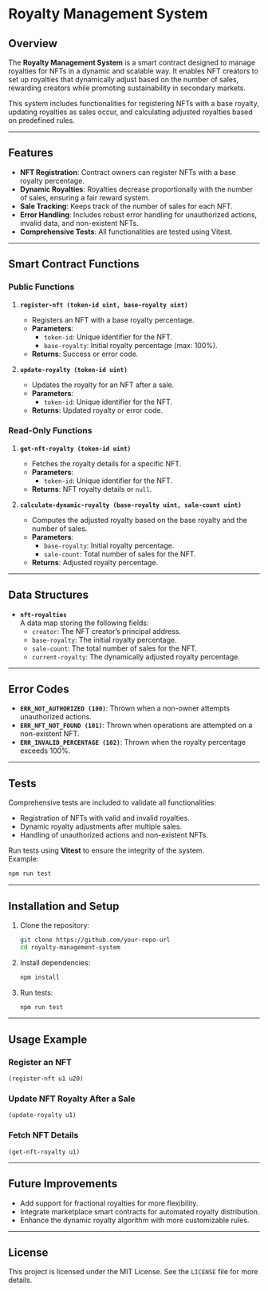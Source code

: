 # Royalty Management System

## Overview
The **Royalty Management System** is a smart contract designed to manage royalties for NFTs in a dynamic and scalable way. It enables NFT creators to set up royalties that dynamically adjust based on the number of sales, rewarding creators while promoting sustainability in secondary markets.

This system includes functionalities for registering NFTs with a base royalty, updating royalties as sales occur, and calculating adjusted royalties based on predefined rules.

---

## Features
- **NFT Registration**: Contract owners can register NFTs with a base royalty percentage.
- **Dynamic Royalties**: Royalties decrease proportionally with the number of sales, ensuring a fair reward system.
- **Sale Tracking**: Keeps track of the number of sales for each NFT.
- **Error Handling**: Includes robust error handling for unauthorized actions, invalid data, and non-existent NFTs.
- **Comprehensive Tests**: All functionalities are tested using Vitest.

---

## Smart Contract Functions

### Public Functions
1. **`register-nft (token-id uint, base-royalty uint)`**
   - Registers an NFT with a base royalty percentage.
   - **Parameters**:
     - `token-id`: Unique identifier for the NFT.
     - `base-royalty`: Initial royalty percentage (max: 100%).
   - **Returns**: Success or error code.

2. **`update-royalty (token-id uint)`**
   - Updates the royalty for an NFT after a sale.
   - **Parameters**:
     - `token-id`: Unique identifier for the NFT.
   - **Returns**: Updated royalty or error code.

### Read-Only Functions
1. **`get-nft-royalty (token-id uint)`**
   - Fetches the royalty details for a specific NFT.
   - **Parameters**:
     - `token-id`: Unique identifier for the NFT.
   - **Returns**: NFT royalty details or `null`.

2. **`calculate-dynamic-royalty (base-royalty uint, sale-count uint)`**
   - Computes the adjusted royalty based on the base royalty and the number of sales.
   - **Parameters**:
     - `base-royalty`: Initial royalty percentage.
     - `sale-count`: Total number of sales for the NFT.
   - **Returns**: Adjusted royalty percentage.

---

## Data Structures
- **`nft-royalties`**  
  A data map storing the following fields:
  - `creator`: The NFT creator’s principal address.
  - `base-royalty`: The initial royalty percentage.
  - `sale-count`: The total number of sales for the NFT.
  - `current-royalty`: The dynamically adjusted royalty percentage.

---

## Error Codes
- **`ERR_NOT_AUTHORIZED (100)`**: Thrown when a non-owner attempts unauthorized actions.
- **`ERR_NFT_NOT_FOUND (101)`**: Thrown when operations are attempted on a non-existent NFT.
- **`ERR_INVALID_PERCENTAGE (102)`**: Thrown when the royalty percentage exceeds 100%.

---

## Tests
Comprehensive tests are included to validate all functionalities:
- Registration of NFTs with valid and invalid royalties.
- Dynamic royalty adjustments after multiple sales.
- Handling of unauthorized actions and non-existent NFTs.

Run tests using **Vitest** to ensure the integrity of the system.  
Example:
```bash
npm run test
```

---

## Installation and Setup
1. Clone the repository:
   ```bash
   git clone https://github.com/your-repo-url
   cd royalty-management-system
   ```
2. Install dependencies:
   ```bash
   npm install
   ```
3. Run tests:
   ```bash
   npm run test
   ```

---

## Usage Example
### Register an NFT
```clarity
(register-nft u1 u20)
```

### Update NFT Royalty After a Sale
```clarity
(update-royalty u1)
```

### Fetch NFT Details
```clarity
(get-nft-royalty u1)
```

---

## Future Improvements
- Add support for fractional royalties for more flexibility.
- Integrate marketplace smart contracts for automated royalty distribution.
- Enhance the dynamic royalty algorithm with more customizable rules.

---

## License
This project is licensed under the MIT License. See the `LICENSE` file for more details.